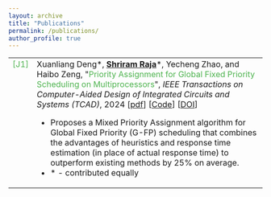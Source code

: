 ```yaml
---
layout: archive
title: "Publications"
permalink: /publications/
author_profile: true
---
```


<!-- {% if author.googlescholar %}
  You can also find my articles on <u><a href="{{author.googlescholar}}">my Google Scholar profile</a>.</u>
{% endif %}

{% include base_path %}

{% for post in site.publications reversed %}
  {% include archive-single.html %}
{% endfor %} -->

<style>
table, tr, th, td {
  border: none;
  border-collapse: collapse;
  font-size:16px;
  vertical-align: top;
  /* width:auto; */
}

.conference {
  color:#FF7070;
}

.journal {
  color:#4DB34E;
}

.venue {
  /* font-weight:bold; */
  font-style:italic;
}

</style>

<table>
  <tr>
    <td class="journal">
      [J1]
    </td>
    <td>
      Xuanliang Deng*, <u><b>Shriram Raja</b></u>*, Yecheng Zhao, and Haibo Zeng, "<span class="journal">Priority Assignment for Global Fixed Priority Scheduling on Multiprocessors</span>", <span class="venue">IEEE Transactions on Computer-Aided Design of Integrated Circuits and Systems (TCAD)</span>, 2024 [<a target="_blank" rel="noopener noreferrer" href="/files/HP_MITER_TCAD_2024.pdf">pdf</a>] [<a target="_blank" rel="noopener noreferrer" href="https://github.com/Shriram-Raja/HP-MITER">Code</a>] [<a target="_blank" rel="noopener noreferrer" href="https://doi.org/10.1109/TCAD.2024.3376588">DOI</a>]
      <ul>
        <li> Proposes a Mixed Priority Assignment algorithm for Global Fixed Priority (G-FP) scheduling that combines the advantages of heuristics and response time estimation (in place of actual response time) to outperform existing methods by 25% on average. </li>
        <li> * - contributed equally </li>
      </ul>
    </td>
  </tr>
</table>




